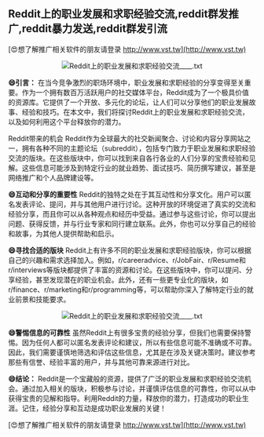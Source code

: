 ## **Reddit上的职业发展和求职经验交流,reddit群发推广,reddit暴力发送,reddit群发引流**

[😍想了解推广相关软件的朋友请登录 http://www.vst.tw](http://www.vst.tw)

 <center><img src="https://vst.tw/MP4/tuiguang/png/7.png" alt="Reddit上的职业发展和求职经验交流____.txt"></center>

**😄引言：**
在当今竞争激烈的职场环境中，职业发展和求职经验的分享变得至关重要。作为一个拥有数百万活跃用户的社交媒体平台，Reddit成为了一个极具价值的资源库。它提供了一个开放、多元化的论坛，让人们可以分享他们的职业发展故事、经验和技巧。在本文中，我们将探讨Reddit上的职业发展和求职经验交流，以及如何利用这个平台释放你的潜力。

Reddit带来的机会
Reddit作为全球最大的社交新闻聚合、讨论和内容分享网站之一，拥有各种不同的主题论坛（subreddit），包括专门致力于职业发展和求职经验交流的版块。在这些版块中，你可以找到来自各行各业的人们分享的宝贵经验和见解。这些信息可能涉及到特定行业的就业趋势、面试技巧、简历撰写建议，甚至是网络推广和个人品牌建设等。

**😄互动和分享的重要性**
Reddit的独特之处在于其互动性和分享文化。用户可以匿名发表评论、提问，并与其他用户进行讨论。这种开放的环境促进了真实的交流和经验分享，而且你可以从各种观点和经历中受益。通过参与这些讨论，你可以提出问题、获得反馈，并与行业专家和同行建立联系。此外，你也可以分享自己的经验和故事，为其他人提供帮助和启示。

**😄寻找合适的版块**
Reddit上有许多不同的职业发展和求职经验版块，你可以根据自己的兴趣和需求选择加入。例如，r/careeradvice、r/JobFair、r/Resume和r/interviews等版块都提供了丰富的资源和讨论。在这些版块中，你可以提问、分享经验，甚至发现潜在的职业机会。此外，还有一些更专业化的版块，如r/finance、r/marketing和r/programming等，可以帮助你深入了解特定行业的就业前景和技能要求。

 <center><img src="https://vst.tw/MP4/tuiguang/png/3.png" alt="Reddit上的职业发展和求职经验交流____.txt"></center>

**😄警惕信息的可靠性**
虽然Reddit上有很多宝贵的经验分享，但我们也需要保持警惕。因为任何人都可以匿名发表评论和建议，所以有些信息可能不准确或不可靠。因此，我们需要谨慎地筛选和评估这些信息，尤其是在涉及关键决策时。建议参考那些有信誉、经验丰富的用户，并与其他可靠来源进行对比。

**😄结论：**
Reddit是一个宝藏般的资源，提供了广泛的职业发展和求职经验交流机会。通过加入相关的版块，积极参与讨论，并谨慎评估信息的可靠性，你可以从中获得宝贵的见解和指导。利用Reddit的力量，释放你的潜力，打造成功的职业生涯。记住，经验分享和互动是成功职业发展的关键！

[😍想了解推广相关软件的朋友请登录 http://www.vst.tw](http://www.vst.tw)



